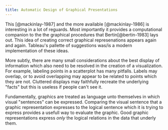 ```yaml
---
title: Automatic Design of Graphical Presentations
---
```


This [@mackinlay-1987] and the more available [@mackinlay-1986] is interesting in a lot of reguards. Most importantly it provides a computational companion to the the graphical procedures that Bertin[@bertin-1983] lays out. This idea of creating correct graphical represenations appears again and again. Tableau's pallette of suggestions was/is a modern implementation of these ideas.

More subtly, there are many small considerations about the best display of information which also need to be resolved in the creation of a visualization. For example, labeling points in a scatterplot has many pitfalls. Labels may overlap, or to avoid overlapping may appear to be related to points which they are not. Cluttered displays may faithfully recreate the underlying "facts" but this is useless if people can't see it.

Fundamentally, graphics are treated as language unto themselves in which visual "sentences" can be expressed. Comparing the visual sentence that a graphic representation expresses to the logical sentence which it is trying to express provides a usefull way to evaluate the graphic. Good graphic representations express *only* the logical relations in the data that underly them.
